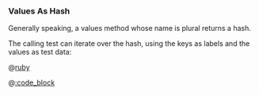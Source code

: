 ### Values As Hash

Generally speaking, a values method whose name is plural returns a hash.

The calling test can iterate over the hash, using the keys as labels and the values as test data:

@[ruby](example.rb)

@[:code_block](output.txt)
